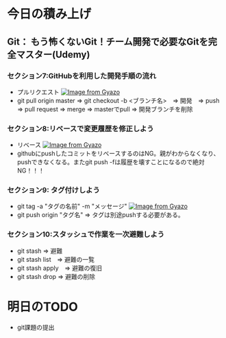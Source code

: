 # 今日の積み上げ
## Git： もう怖くないGit！チーム開発で必要なGitを完全マスター(Udemy)
### セクション7:GitHubを利用した開発手順の流れ
- プルリクエスト
[![Image from Gyazo](https://i.gyazo.com/6fe870b2632ced77ddfc6376941f7200.png)](https://gyazo.com/6fe870b2632ced77ddfc6376941f7200)
- git pull origin master => git checkout -b <ブランチ名>　=> 開発　=> push => pull request => merge => masterでpull => 開発ブランチを削除
### セクション8:リベースで変更履歴を修正しよう
- リベース
[![Image from Gyazo](https://i.gyazo.com/0724b8d0995bce743b2b73aae23bda58.png)](https://gyazo.com/0724b8d0995bce743b2b73aae23bda58) 
- githubにpushしたコミットをリベースするのはNG。親がわからなくなり、pushできなくなる。またgit push -fは履歴を壊すことになるので絶対NG！！！
### セクション9: タグ付けしよう
- git tag -a "タグの名前" -m "メッセージ"
[![Image from Gyazo](https://i.gyazo.com/ccbd380b4d819d75927067d9bb4e7358.png)](https://gyazo.com/ccbd380b4d819d75927067d9bb4e7358)
- git push origin "タグ名" => タグは別途pushする必要がある。
### セクション10:スタッシュで作業を一次避難しよう
- git stash => 避難
- git stash list　=> 避難の一覧
- git stash apply　=> 避難の復旧
- git stash drop => 避難の削除
# 明日のTODO
- git課題の提出
